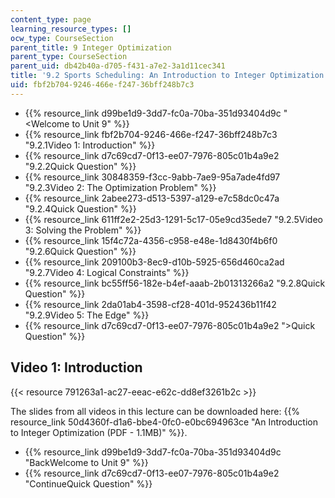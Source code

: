 ```yaml
---
content_type: page
learning_resource_types: []
ocw_type: CourseSection
parent_title: 9 Integer Optimization
parent_type: CourseSection
parent_uid: db42b40a-d705-f431-a7e2-3a1d11cec341
title: '9.2 Sports Scheduling: An Introduction to Integer Optimization '
uid: fbf2b704-9246-466e-f247-36bff248b7c3
---
```


*   {{% resource_link d99be1d9-3dd7-fc0a-70ba-351d93404d9c "\<Welcome to Unit 9" %}}
*   {{% resource_link fbf2b704-9246-466e-f247-36bff248b7c3 "9.2.1Video 1: Introduction" %}}
*   {{% resource_link d7c69cd7-0f13-ee07-7976-805c01b4a9e2 "9.2.2Quick Question" %}}
*   {{% resource_link 30848359-f3cc-9abb-7ae9-95a7ade4fd97 "9.2.3Video 2: The Optimization Problem" %}}
*   {{% resource_link 2abee273-d513-5397-a129-e7c58dc0c47a "9.2.4Quick Question" %}}
*   {{% resource_link 611ff2e2-25d3-1291-5c17-05e9cd35ede7 "9.2.5Video 3: Solving the Problem" %}}
*   {{% resource_link 15f4c72a-4356-c958-e48e-1d8430f4b6f0 "9.2.6Quick Question" %}}
*   {{% resource_link 209100b3-8ec9-d10b-5925-656d460ca2ad "9.2.7Video 4: Logical Constraints" %}}
*   {{% resource_link bc55ff56-182e-b4ef-aaab-2b01313266a2 "9.2.8Quick Question" %}}
*   {{% resource_link 2da01ab4-3598-cf28-401d-952436b11f42 "9.2.9Video 5: The Edge" %}}
*   {{% resource_link d7c69cd7-0f13-ee07-7976-805c01b4a9e2 "\>Quick Question" %}}

Video 1: Introduction
---------------------

{{< resource 791263a1-ac27-eeac-e62c-dd8ef3261b2c >}}

The slides from all videos in this lecture can be downloaded here: {{% resource_link 50d4360f-d1a6-bbe4-0fc0-e0bc694963ce "An Introduction to Integer Optimization (PDF - 1.1MB)" %}}.

*   {{% resource_link d99be1d9-3dd7-fc0a-70ba-351d93404d9c "BackWelcome to Unit 9" %}}
*   {{% resource_link d7c69cd7-0f13-ee07-7976-805c01b4a9e2 "ContinueQuick Question" %}}